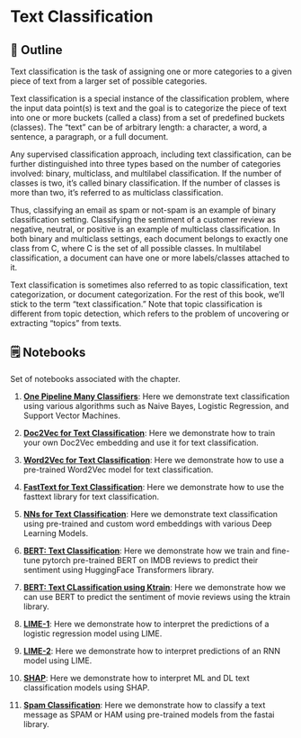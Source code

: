 # Text Classification

## 🔖 Outline

Text classification is the task of assigning one or more categories to a given piece of text from a larger set of possible categories.

Text classification is a special instance of the
classification problem, where the input data point(s) is text and the goal is to categorize
the piece of text into one or more buckets (called a class) from a set of predefined
buckets (classes). The “text” can be of arbitrary length: a character, a word, a
sentence, a paragraph, or a full document.

Any supervised classification approach, including text classification, can be further
distinguished into three types based on the number of categories involved: binary,
multiclass, and multilabel classification. If the number of classes is two, it’s called
binary classification. If the number of classes is more than two, it’s referred to as multiclass
classification.

Thus, classifying an email as spam or not-spam is an example of
binary classification setting. Classifying the sentiment of a customer review as negative,
neutral, or positive is an example of multiclass classification. In both binary and
multiclass settings, each document belongs to exactly one class from C, where C is the
set of all possible classes. In multilabel classification, a document can have one or
more labels/classes attached to it.

Text classification is sometimes also referred to as topic classification, text categorization,
or document categorization. For the rest of this book, we’ll stick to the term “text
classification.” Note that topic classification is different from topic detection, which
refers to the problem of uncovering or extracting “topics” from texts.



## 🗒️ Notebooks

Set of notebooks associated with the chapter. 

1. **[One Pipeline Many Classifiers](https://github.com/rahiakela/practical-natural-language-processing/blob/master/4-text-classification/1_statistical_text_classification_with_naive_bayes_logistic_regression_and_svm.ipynb)**: Here we demonstrate text classification using various algorithms such as Naive Bayes, Logistic Regression, and Support Vector Machines.

2. **[Doc2Vec for Text Classification](https://github.com/rahiakela/practical-natural-language-processing/blob/master/4-text-classification/2_word_embeddings.ipynb)**: Here we demonstrate how to train your own Doc2Vec embedding and use it for text classification.

3. **[Word2Vec for Text Classification](https://github.com/rahiakela/practical-natural-language-processing/blob/master/4-text-classification/3_subword_embeddings_and_fast_text.ipynb)**: Here we demonstrate how to use a pre-trained Word2Vec model for text classification.

4. **[FastText for Text Classification](https://github.com/rahiakela/practical-natural-language-processing/blob/master/4-text-classification/4_document_embeddings.ipynb)**: Here we demonstrate how to use the fasttext library for text classification.

5. **[NNs for Text Classification](https://github.com/rahiakela/practical-natural-language-processing/blob/master/4-text-classification/5_deep_learning_for_text_classification.ipynb)**: Here we demonstrate text classification using pre-trained and custom word embeddings with various Deep Learning Models. 

6. **[BERT: Text Classification](https://github.com/rahiakela/practical-natural-language-processing/blob/master/4-text-classification/6_BERT_text_classification_with_large_pre_trained_language_models.ipynb)**: Here we demonstrate how we train and fine-tune pytorch pre-trained BERT on IMDB reviews to predict their sentiment using HuggingFace Transformers library.

7. **[BERT: Text CLassification using Ktrain](https://github.com/rahiakela/practical-natural-language-processing/blob/master/4-text-classification/7_BERT_sentiment_classification_with_large_pre_trained_model_using_ktrain.ipynb)**: Here we demonstrate how we can use BERT to predict the sentiment of movie reviews using the ktrain library.

8. **[LIME-1](https://github.com/rahiakela/practical-natural-language-processing/blob/master/4-text-classification/8_interpreting_text_classification_models_using_lime.ipynb)**: Here we demonstrate how to interpret the predictions of a logistic regression model using LIME.

9. **[LIME-2](https://github.com/rahiakela/practical-natural-language-processing/blob/master/4-text-classification/9_interpreting_rnn_models_using_lime.ipynb)**: Here we demonstrate how to interpret predictions of an RNN model using LIME.

10. **[SHAP](https://github.com/rahiakela/practical-natural-language-processing/blob/master/4-text-classification/10_explaining_logistic_regression_classifier_and_RNN_model_using_shap.ipynb)**: Here we demonstrate how to interpret ML and DL text classification models using SHAP.

11. **[Spam Classification](https://github.com/rahiakela/practical-natural-language-processing/blob/master/4-text-classification/11_sms_spam_classification.ipynb)**: Here we demonstrate how to classify a text message as SPAM or HAM using pre-trained models from the fastai library. 


